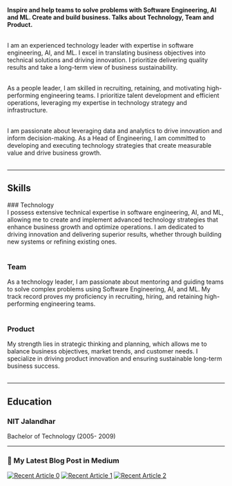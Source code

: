 
<b>Inspire and help teams to solve problems with Software Engineering, AI and ML. Create and build business. Talks about Technology, Team and  Product.</b><br><br>

I am an experienced technology leader with expertise in software engineering, AI, and ML. I excel in translating business objectives into technical solutions and driving innovation. I prioritize delivering quality results and take a long-term view of business sustainability.<br><br>

As a people leader, I am skilled in recruiting, retaining, and motivating high-performing engineering teams. I prioritize talent development and efficient operations, leveraging my expertise in technology strategy and infrastructure.<br><br>

I am passionate about leveraging data and analytics to drive innovation and inform decision-making. As a Head of Engineering, I am committed to developing and executing technology strategies that create measurable value and drive business growth.<br><br>

---

## Skills

<p align="left">
### Technology<br>
I possess extensive technical expertise in software engineering, AI, and ML, allowing me to create and implement advanced technology strategies that enhance business growth and optimize operations. I am dedicated to driving innovation and delivering superior results, whether through building new systems or refining existing ones.<br><br>

### Team<br>
As a technology leader, I am passionate about mentoring and guiding teams to solve complex problems using Software Engineering, AI, and ML. My track record proves my proficiency in recruiting, hiring, and retaining high-performing engineering teams.<br><br>

### Product<br>
My strength lies in strategic thinking and planning, which allows me to balance business objectives, market trends, and customer needs. I specialize in driving product innovation and ensuring sustainable long-term business success.<br><br>

</p>

---

## Education

### **NIT Jalandhar**
 Bachelor of Technology (2005- 2009)


---

### 📝 My Latest Blog Post in Medium
<a target="_blank" href="https://github-readme-medium-recent-article.vercel.app/medium/@thinklikeacto/0"><img src="https://github-readme-medium-recent-article.vercel.app/medium/@thinklikeacto/0" alt="Recent Article 0"></a>
<a target="_blank" href="https://github-readme-medium-recent-article.vercel.app/medium/@thinklikeacto/1"><img src="https://github-readme-medium-recent-article.vercel.app/medium/@thinklikeacto/1" alt="Recent Article 1"></a>
<a target="_blank" href="https://github-readme-medium-recent-article.vercel.app/medium/@thinklikeacto/2"><img src="https://github-readme-medium-recent-article.vercel.app/medium/@thinklikeacto/2" alt="Recent Article 2"></a> <br>

